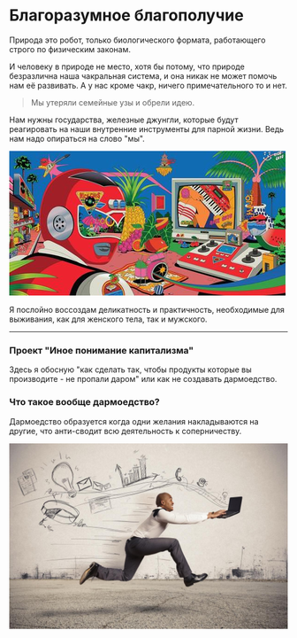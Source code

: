 # Благоразумное благополучие

Природа это робот, только биологического формата, работающего строго по физическим законам. 

И человеку в природе не место, хотя бы потому, что природе безразлична наша чакральная система, и она никак не может помочь нам её развивать. А у нас кроме чакр, ничего примечательного то и нет. 

> Мы утеряли семейные узы и обрели идею.

Нам нужны государства, железные джунгли, которые будут реагировать на наши внутренние инструменты для парной жизни. Ведь нам надо опираться на слово "мы".

![](./Картинки/program.jpg)

Я послойно воссоздам деликатность и практичность, необходимые для выживания, как для женского тела, так и мужского. 

---------------------------

### Проект "Иное понимание капитализма"

Здесь я обосную "как сделать так, чтобы продукты которые вы производите - не пропали даром" или как не создавать дармоедство.

### Что такое вообще дармоедство?

Дармоедство образуется когда одни желания накладываются на другие, что анти-сводит всю деятельность к соперничеству.

![](./Картинки/Поспешность.jpg)